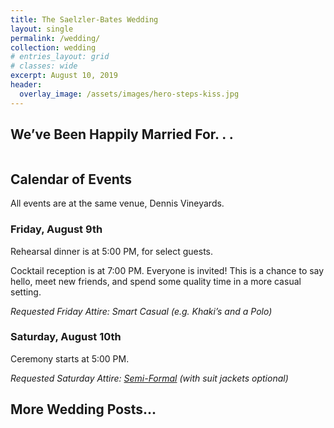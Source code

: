 ```yaml
---
title: The Saelzler-Bates Wedding
layout: single
permalink: /wedding/
collection: wedding
# entries_layout: grid
# classes: wide
excerpt: August 10, 2019
header:
  overlay_image: /assets/images/hero-steps-kiss.jpg
---
```

## We’ve Been Happily Married For. . .
<!-- based on the formatting of a markdown code block (made with ''') -->
<div class="language-plaintext highlighter-rouge">
  <div class="highlight">
    <pre class="highlight"><code id="timer"></code></pre>
  </div>
</div>

## Calendar of Events
All events are at the same venue, Dennis Vineyards.

### Friday, August 9th
Rehearsal dinner is at 5:00 PM, for select guests.

Cocktail reception is at 7:00 PM. Everyone is invited! This is a chance to say hello, meet new friends, and spend some quality time in a more casual setting.

*Requested Friday Attire: Smart Casual (e.g. Khaki’s and a Polo)*

### Saturday, August 10th
Ceremony starts at 5:00 PM.

*Requested Saturday Attire: [Semi-Formal](https://www.theknot.com/content/what-to-wear-semi-formal) (with suit jackets optional)*

## More Wedding Posts...